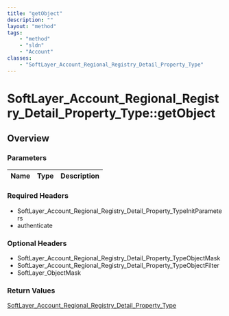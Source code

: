 ```yaml
---
title: "getObject"
description: ""
layout: "method"
tags:
    - "method"
    - "sldn"
    - "Account"
classes:
    - "SoftLayer_Account_Regional_Registry_Detail_Property_Type"
---
```

# SoftLayer_Account_Regional_Registry_Detail_Property_Type::getObject
## Overview 


### Parameters 
|Name | Type | Description |
| --- | --- | --- |


### Required Headers
* SoftLayer_Account_Regional_Registry_Detail_Property_TypeInitParameters
* authenticate

### Optional Headers
* SoftLayer_Account_Regional_Registry_Detail_Property_TypeObjectMask
* SoftLayer_Account_Regional_Registry_Detail_Property_TypeObjectFilter
* SoftLayer_ObjectMask

### Return Values
<a href='/reference/datatypes/SoftLayer_Account_Regional_Registry_Detail_Property_Type'>SoftLayer_Account_Regional_Registry_Detail_Property_Type </a>
